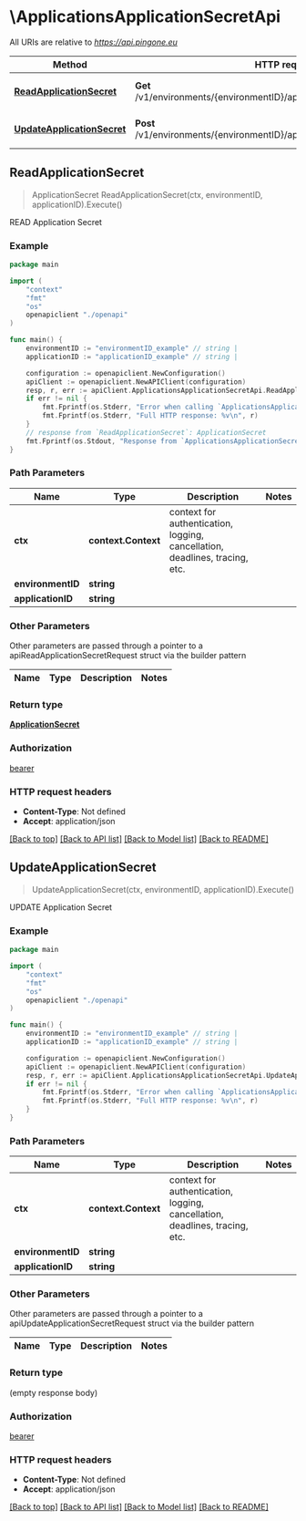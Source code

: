 # \ApplicationsApplicationSecretApi

All URIs are relative to *https://api.pingone.eu*

Method | HTTP request | Description
------------- | ------------- | -------------
[**ReadApplicationSecret**](ApplicationsApplicationSecretApi.md#ReadApplicationSecret) | **Get** /v1/environments/{environmentID}/applications/{applicationID}/secret | READ Application Secret
[**UpdateApplicationSecret**](ApplicationsApplicationSecretApi.md#UpdateApplicationSecret) | **Post** /v1/environments/{environmentID}/applications/{applicationID}/secret | UPDATE Application Secret



## ReadApplicationSecret

> ApplicationSecret ReadApplicationSecret(ctx, environmentID, applicationID).Execute()

READ Application Secret

### Example

```go
package main

import (
    "context"
    "fmt"
    "os"
    openapiclient "./openapi"
)

func main() {
    environmentID := "environmentID_example" // string | 
    applicationID := "applicationID_example" // string | 

    configuration := openapiclient.NewConfiguration()
    apiClient := openapiclient.NewAPIClient(configuration)
    resp, r, err := apiClient.ApplicationsApplicationSecretApi.ReadApplicationSecret(context.Background(), environmentID, applicationID).Execute()
    if err != nil {
        fmt.Fprintf(os.Stderr, "Error when calling `ApplicationsApplicationSecretApi.ReadApplicationSecret``: %v\n", err)
        fmt.Fprintf(os.Stderr, "Full HTTP response: %v\n", r)
    }
    // response from `ReadApplicationSecret`: ApplicationSecret
    fmt.Fprintf(os.Stdout, "Response from `ApplicationsApplicationSecretApi.ReadApplicationSecret`: %v\n", resp)
}
```

### Path Parameters


Name | Type | Description  | Notes
------------- | ------------- | ------------- | -------------
**ctx** | **context.Context** | context for authentication, logging, cancellation, deadlines, tracing, etc.
**environmentID** | **string** |  | 
**applicationID** | **string** |  | 

### Other Parameters

Other parameters are passed through a pointer to a apiReadApplicationSecretRequest struct via the builder pattern


Name | Type | Description  | Notes
------------- | ------------- | ------------- | -------------



### Return type

[**ApplicationSecret**](ApplicationSecret.md)

### Authorization

[bearer](../README.md#bearer)

### HTTP request headers

- **Content-Type**: Not defined
- **Accept**: application/json

[[Back to top]](#) [[Back to API list]](../README.md#documentation-for-api-endpoints)
[[Back to Model list]](../README.md#documentation-for-models)
[[Back to README]](../README.md)


## UpdateApplicationSecret

> UpdateApplicationSecret(ctx, environmentID, applicationID).Execute()

UPDATE Application Secret

### Example

```go
package main

import (
    "context"
    "fmt"
    "os"
    openapiclient "./openapi"
)

func main() {
    environmentID := "environmentID_example" // string | 
    applicationID := "applicationID_example" // string | 

    configuration := openapiclient.NewConfiguration()
    apiClient := openapiclient.NewAPIClient(configuration)
    resp, r, err := apiClient.ApplicationsApplicationSecretApi.UpdateApplicationSecret(context.Background(), environmentID, applicationID).Execute()
    if err != nil {
        fmt.Fprintf(os.Stderr, "Error when calling `ApplicationsApplicationSecretApi.UpdateApplicationSecret``: %v\n", err)
        fmt.Fprintf(os.Stderr, "Full HTTP response: %v\n", r)
    }
}
```

### Path Parameters


Name | Type | Description  | Notes
------------- | ------------- | ------------- | -------------
**ctx** | **context.Context** | context for authentication, logging, cancellation, deadlines, tracing, etc.
**environmentID** | **string** |  | 
**applicationID** | **string** |  | 

### Other Parameters

Other parameters are passed through a pointer to a apiUpdateApplicationSecretRequest struct via the builder pattern


Name | Type | Description  | Notes
------------- | ------------- | ------------- | -------------



### Return type

 (empty response body)

### Authorization

[bearer](../README.md#bearer)

### HTTP request headers

- **Content-Type**: Not defined
- **Accept**: application/json

[[Back to top]](#) [[Back to API list]](../README.md#documentation-for-api-endpoints)
[[Back to Model list]](../README.md#documentation-for-models)
[[Back to README]](../README.md)

